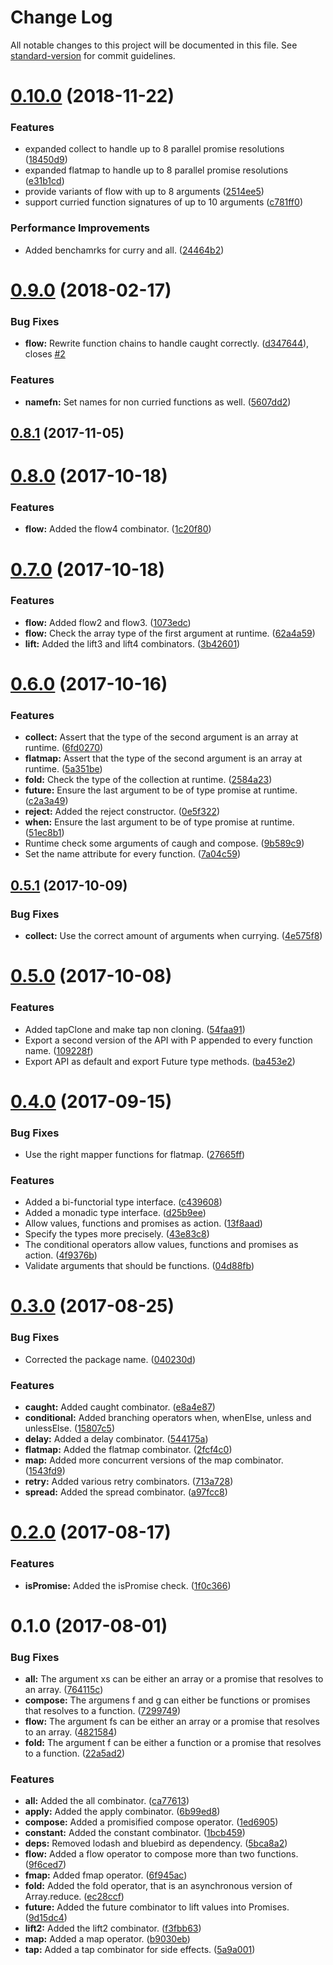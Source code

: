 # Change Log

All notable changes to this project will be documented in this file. See [standard-version](https://github.com/conventional-changelog/standard-version) for commit guidelines.

<a name="0.10.0"></a>
# [0.10.0](https://github.com/critocrito/dashp/compare/v0.9.0...v0.10.0) (2018-11-22)


### Features

* expanded collect to handle up to 8 parallel promise resolutions ([18450d9](https://github.com/critocrito/dashp/commit/18450d9))
* expanded flatmap to handle up to 8 parallel promise resolutions ([e31b1cd](https://github.com/critocrito/dashp/commit/e31b1cd))
* provide variants of flow with up to 8 arguments ([2514ee5](https://github.com/critocrito/dashp/commit/2514ee5))
* support curried function signatures of up to 10 arguments ([c781ff0](https://github.com/critocrito/dashp/commit/c781ff0))


### Performance Improvements

* Added benchamrks for curry and all. ([24464b2](https://github.com/critocrito/dashp/commit/24464b2))



<a name="0.9.0"></a>
# [0.9.0](https://github.com/critocrito/dashp/compare/v0.8.1...v0.9.0) (2018-02-17)


### Bug Fixes

* **flow:** Rewrite function chains to handle caught correctly. ([d347644](https://github.com/critocrito/dashp/commit/d347644)), closes [#2](https://github.com/critocrito/dashp/issues/2)


### Features

* **namefn:** Set names for non curried functions as well. ([5607dd2](https://github.com/critocrito/dashp/commit/5607dd2))



<a name="0.8.1"></a>
## [0.8.1](https://github.com/critocrito/dashp/compare/v0.8.0...v0.8.1) (2017-11-05)



<a name="0.8.0"></a>
# [0.8.0](https://github.com/critocrito/dashp/compare/v0.7.0...v0.8.0) (2017-10-18)


### Features

* **flow:** Added the flow4 combinator. ([1c20f80](https://github.com/critocrito/dashp/commit/1c20f80))



<a name="0.7.0"></a>
# [0.7.0](https://github.com/critocrito/dashp/compare/v0.6.0...v0.7.0) (2017-10-18)


### Features

* **flow:** Added flow2 and flow3. ([1073edc](https://github.com/critocrito/dashp/commit/1073edc))
* **flow:** Check the array type of the first argument at runtime. ([62a4a59](https://github.com/critocrito/dashp/commit/62a4a59))
* **lift:** Added the lift3 and lift4 combinators. ([3b42601](https://github.com/critocrito/dashp/commit/3b42601))



<a name="0.6.0"></a>
# [0.6.0](https://github.com/critocrito/dashp/compare/v0.5.1...v0.6.0) (2017-10-16)


### Features

* **collect:** Assert that the type of the second argument is an array at runtime. ([6fd0270](https://github.com/critocrito/dashp/commit/6fd0270))
* **flatmap:** Assert that the type of the second argument is an array at runtime. ([5a351be](https://github.com/critocrito/dashp/commit/5a351be))
* **fold:** Check the type of the collection at runtime. ([2584a23](https://github.com/critocrito/dashp/commit/2584a23))
* **future:** Ensure the last argument to be of type promise at runtime. ([c2a3a49](https://github.com/critocrito/dashp/commit/c2a3a49))
* **reject:** Added the reject constructor. ([0e5f322](https://github.com/critocrito/dashp/commit/0e5f322))
* **when:** Ensure the last argument to be of type promise at runtime. ([51ec8b1](https://github.com/critocrito/dashp/commit/51ec8b1))
* Runtime check some arguments of caugh and compose. ([9b589c9](https://github.com/critocrito/dashp/commit/9b589c9))
* Set the name attribute for every function. ([7a04c59](https://github.com/critocrito/dashp/commit/7a04c59))



<a name="0.5.1"></a>
## [0.5.1](https://github.com/critocrito/dashp/compare/v0.5.0...v0.5.1) (2017-10-09)


### Bug Fixes

* **collect:** Use the correct amount of arguments when currying. ([4e575f8](https://github.com/critocrito/dashp/commit/4e575f8))



<a name="0.5.0"></a>
# [0.5.0](https://github.com/critocrito/dashp/compare/v0.4.0...v0.5.0) (2017-10-08)


### Features

* Added tapClone and make tap non cloning. ([54faa91](https://github.com/critocrito/dashp/commit/54faa91))
* Export a second version of the API with P appended to every function name. ([109228f](https://github.com/critocrito/dashp/commit/109228f))
* Export API as default and export Future type methods. ([ba453e2](https://github.com/critocrito/dashp/commit/ba453e2))



<a name="0.4.0"></a>
# [0.4.0](https://gitlab.com/critocrito/dashp/compare/v0.3.0...v0.4.0) (2017-09-15)


### Bug Fixes

* Use the right mapper functions for flatmap. ([27665ff](https://gitlab.com/critocrito/dashp/commit/27665ff))


### Features

* Added a bi-functorial type interface. ([c439608](https://gitlab.com/critocrito/dashp/commit/c439608))
* Added a monadic type interface. ([d25b9ee](https://gitlab.com/critocrito/dashp/commit/d25b9ee))
* Allow values, functions and promises as action. ([13f8aad](https://gitlab.com/critocrito/dashp/commit/13f8aad))
* Specify the types more precisely. ([43e83c8](https://gitlab.com/critocrito/dashp/commit/43e83c8))
* The conditional operators allow values, functions and promises as action. ([4f9376b](https://gitlab.com/critocrito/dashp/commit/4f9376b))
* Validate arguments that should be functions. ([04d88fb](https://gitlab.com/critocrito/dashp/commit/04d88fb))



<a name="0.3.0"></a>
# [0.3.0](https://gitlab.com/critocrito/dashp/compare/v0.2.0...v0.3.0) (2017-08-25)


### Bug Fixes

* Corrected the package name. ([040230d](https://gitlab.com/critocrito/dashp/commit/040230d))


### Features

* **caught:** Added caught combinator. ([e8a4e87](https://gitlab.com/critocrito/dashp/commit/e8a4e87))
* **conditional:** Added branching operators when, whenElse, unless and unlessElse. ([15807c5](https://gitlab.com/critocrito/dashp/commit/15807c5))
* **delay:** Added a delay combinator. ([544175a](https://gitlab.com/critocrito/dashp/commit/544175a))
* **flatmap:** Added the flatmap combinator. ([2fcf4c0](https://gitlab.com/critocrito/dashp/commit/2fcf4c0))
* **map:** Added more concurrent versions of the map combinator. ([1543fd9](https://gitlab.com/critocrito/dashp/commit/1543fd9))
* **retry:** Added various retry combinators. ([713a728](https://gitlab.com/critocrito/dashp/commit/713a728))
* **spread:** Added the spread combinator. ([a97fcc8](https://gitlab.com/critocrito/dashp/commit/a97fcc8))



<a name="0.2.0"></a>
# [0.2.0](https://gitlab.com/critocrito/dashp/compare/v0.1.0...v0.2.0) (2017-08-17)


### Features

* **isPromise:** Added the isPromise check. ([1f0c366](https://gitlab.com/critocrito/dashp/commit/1f0c366))



<a name="0.1.0"></a>
# 0.1.0 (2017-08-01)


### Bug Fixes

* **all:** The argument xs can be either an array or a promise that resolves to an array. ([764115c](https://gitlab.com/critocrito/dashp/commit/764115c))
* **compose:** The argumens f and g can either be functions or promises that resolves to a function. ([7299749](https://gitlab.com/critocrito/dashp/commit/7299749))
* **flow:** The argument fs can be either an array or a promise that resolves to an array. ([4821584](https://gitlab.com/critocrito/dashp/commit/4821584))
* **fold:** The argument f can be either a function or a promise that resolves to a function. ([22a5ad2](https://gitlab.com/critocrito/dashp/commit/22a5ad2))


### Features

* **all:** Added the all combinator. ([ca77613](https://gitlab.com/critocrito/dashp/commit/ca77613))
* **apply:** Added the apply combinator. ([6b99ed8](https://gitlab.com/critocrito/dashp/commit/6b99ed8))
* **compose:** Added a promisified compose operator. ([1ed6905](https://gitlab.com/critocrito/dashp/commit/1ed6905))
* **constant:** Added the constant combinator. ([1bcb459](https://gitlab.com/critocrito/dashp/commit/1bcb459))
* **deps:** Removed lodash and bluebird as dependency. ([5bca8a2](https://gitlab.com/critocrito/dashp/commit/5bca8a2))
* **flow:** Added a flow operator to compose more than two functions. ([9f6ced7](https://gitlab.com/critocrito/dashp/commit/9f6ced7))
* **fmap:** Added fmap operator. ([6f945ac](https://gitlab.com/critocrito/dashp/commit/6f945ac))
* **fold:** Added the fold operator, that is an asynchronous version of Array.reduce. ([ec28ccf](https://gitlab.com/critocrito/dashp/commit/ec28ccf))
* **future:** Added the future combinator to lift values into Promises. ([9d15dc4](https://gitlab.com/critocrito/dashp/commit/9d15dc4))
* **lift2:** Added the lift2 combinator. ([f3fbb63](https://gitlab.com/critocrito/dashp/commit/f3fbb63))
* **map:** Added a map operator. ([b9030eb](https://gitlab.com/critocrito/dashp/commit/b9030eb))
* **tap:** Added a tap combinator for side effects. ([5a9a001](https://gitlab.com/critocrito/dashp/commit/5a9a001))
